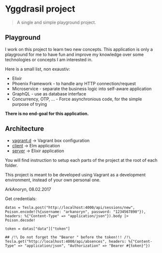# Yggdrasil project

> A single and simple playground project.

## Playground
I work on this project to learn two new concepts.
This application is only a playground for me to have fun and improve my knowledge over some technologies or concepts I am interested in.

Here is a small list, non exaustiv:
* Elixir
* Phoenix Framework - to handle any HTTP connection/request
* Microservice - separate the business logic into self-aware application
* GraphQL - use as database interface
* Concurrency, OTP, ... - Force asynchronious code, for the simple purpose of trying

**There is no end-goal for this application.**

## Architecture

* [vagrant.d]( ./vagrant.d/README.md ) -> Vagrant box configuration
* [client]( ./client/README.md ) -> Elm application
* [server]( ./server/README.md ) -> Elixir application

You will find instruction to setup each parts of the project at the root of each folder.

This project is meant to be developed using Vagrant as a development environment, instead of your own personal one.

ArkAnoryn, 08.02.2017



Get credentials:

```
datas = Tesla.post("http://localhost:4000/api/sessions/new", Poison.encode!(%{username: "arkanoryn", password: "1234567890"}), headers: %{"Content-Type" => "application/json"}).body |> Poison.decode!

token = datas["data"]["token"]

## /!\ Do not forget the "Bearer " before the token!!! /!\
Tesla.get("http://localhost:4000/api/absences", headers: %{"Content-Type" => "application/json", "Authorization" => "Bearer #{token}"})
```
